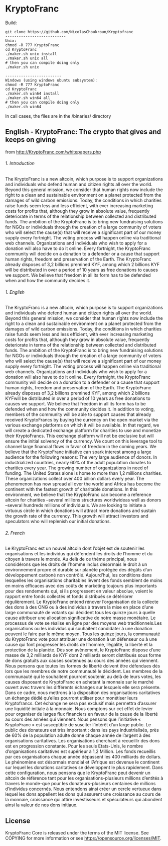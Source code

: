 # KryptoFranc

Build:
```
git clone https://github.com/NicolasChoukroun/Kryptofranc
---------------------------
Unix: 
chmod -R 777 KryptoFranc
cd KryptoFranc
./maker.sh unix install
./maker.sh unix all
# then you can compile doing only
./maker.sh unix

-------------------------
Windows (using windows ubuntu subsystem):
chmod -R 777 KryptoFranc
cd KryptoFranc
./maker.sh win64 install
./maker.sh win64 all
# then you can compile doing only
./maker.sh win64

```
In call cases, the files are in the /binaries/ directory

## English - KryptoFranc: The crypto that gives and keeps on giving

from http://KryptoFranc.com/whitepapers.php

###### 1. Introduction
The KryptoFranc is a new altcoin, which purpose is to support
organizations and individuals who defend human and citizen rights all
over the world.
Beyond this general mission, we consider that human rights now include
the right to a clean and sustainable environment on a planet protected
from the damages of wild carbon emissions.
Today, the conditions in which charities raise funds seem less and less
efficient, with ever increasing marketing costs for profits that, although
they grow in absolute value, frequently deteriorate in terms of the
relationship between collected and distributed funds.
The ambition of the KryptoFranc is to bring new fundraising solutions for
NGOs or individuals through the creation of a large community of voters
who will select the cause(s) that will receive a significant part of our
money supply every fortnight.
The voting process will happen online via traditional web channels.
Organizations and individuals who wish to apply for a donation will also
have to do it online.
Every fortnight, the KryptoFranc community will decide on a donation to
a defender or a cause that support human rights, freedom and
preservation of the Earth.
The KryptoFranc already disposes of 3,2 billions premined KYF, among
which 2 billions KYF will be distributed in over a period of 10 years as free
donations to causes we support.
We believe that freedom in all its form has to be defended when and how
the community decides it. 


###### 1. English
The KryptoFranc is a new altcoin, which purpose is to support organizations and individuals who defend human and citizen rights all over the world. Beyond this general mission, we consider that human rights now include the right to a clean and sustainable environment on a planet protected from the damages of wild carbon emissions.
Today, the conditions in which charities raise funds seem less and less efficient, with ever increasing marketing costs for profits that, although they grow in absolute value, frequently deteriorate in terms of the relationship between collected and distributed funds.
The ambition of the KryptoFranc is to bring new fundraising solutions for NGOs or individuals through the creation of a large community of voters who will select the cause(s) that will receive a significant part of our money supply every fortnight.
The voting process will happen online via traditional web channels. Organizations and individuals who wish to apply for a donation will also have to do it online. Every fortnight, the KryptoFranc community will decide on a donation to a defender or a cause that support human rights, freedom and preservation of the Earth.
The KryptoFranc already disposes of 3,2 billions premined KYF, among which 2 billions KYFwill be distributed in over a period of 10 years as free donations to causes we support.
We believe that freedom in all its form has to be defended when and how the community decides it. In addition to voting, members of the community will be able to support causes that already received KryptoFrancs by buying the currency on the open market via the various exchange platforms on which it will be available.
In that regard, we will create a dedicated exchange platform for charities to use and monetize their KryptoFrancs. This exchange platform will not be exclusive but will ensure the initial solvency of the currency.
We count on this leverage tool to channel large financial flows in favor of freedom in the coming years.
We believe that the KryptoFranc initiative can spark interest among a large audience for the following reasons: The very large audience of donors. In industrialized countries, nearly 60% of the adult population donates to charities every year.
The growing number of organizations in need of funding. The United States alone is home to more than 1,2 millions charities. These organizations collect over 400 billion dollars every year. The phenomenon has now spread all over the world and Africa has become the continent with the fastest growth of charitable donations. In this environment, we believe that the KryptoFranc can become a reference altcoin for charities –several millions structures worldwideas well as donors –several hundreds millions of individuals. We are looking to initiate a virtuous circle in which donations will attract more donations and sustain the growth rate of the currency. This growth will attract investors and speculators who will replenish our initial donations. 

###### 2. French
Le KryptoFranc est un nouvel altcoin dont l’objet est de soutenir les organisations et les individus qui défendent les droits de l’homme et du citoyen à travers le monde. Au delà de ce thème principal, nous considérons que les droits de l’homme inclus désormais le droit à un environnement propre et durable sur planète protégée des dégâts d’un développement carboné non contrôlé. Aujourd’hui, les conditions dans lesquelles les organisations charitables lèvent des fonds semblent de moins en moins efficaces avec des coûts de marketing toujours plus importants pour des rendements qui, si ils progressent en valeur absolue, voient le rapport entre fonds collectés et fonds distribués se détériorer régulièrement. Le KryptoFranc entend rénover l’organisation de la collecte des dons à des ONG ou à des individus à travers la mise en place d’une large communauté de votants qui décident tous les quinze jours à quelle cause attribuer une allocation significative de notre masse monétaire. Le processus de vote se réalise en ligne par des moyens web traditionnels.Les organisations ou les individus qui souhaitent candidater à une donation peuvent le faire par le même moyen. Tous les quinze jours, la communauté du KryptoFranc vote pour attribuer une donation à un défenseur ou à une cause qui font progresser les droits de l’homme, l’égalité, la liberté et la protection de la planète. Dès son avènement, le KryptoFranc dispose d’une masse de 3,2 milliards de KYF dont 2 milliards seront distribués sous forme de dons gratuits aux causes soutenues au cours des années qui viennent. Nous pensons que toutes les formes de liberté doivent être défendues dès lors que les membres de notre communauté le décident. Les membres de la communauté qui le souhaitent pourront soutenir, au delà de leurs votes, les causes disposant de KryptoFranc en achetant la monnaie sur le marché ouvert avec travers les différents échanges sur lesquels elle sera présente.
Dans ce cadre, nous mettrons à la disposition des organisations caritatives un échange dédié qu’elles pourront utiliser pour monétiser
leurs Kryptofrancs. Cet échange ne sera pas exclusif mais permettra d’assurer une liquidité initiale à la monnaie. Nous comptons sur cet effet de levier pour organiser de larges flux financiers en faveur de la cause de la liberté au cours des années qui viennent.
Nous pensons que l’initiative « KryptoFranc » est susceptible de susciter l’intérêt d’un large public. Le public des donateurs est très important : dans les pays industrialisés, près de 60% de la population adulte donne chaque année de l’argent à des organisations caritatives.
Les organisations cherchant à recueillir des dons est en progression constante. Pour les seuls Etats-Unis, le nombre d’organisations caritatives est supérieur à 1,2 Million. Les fonds recueillis par ces organisations chaque année dépassent les 400 milliards de dollars. Le phénomène est désormais mondial et l’Afrique est devenue le continent sur lequel les donations caritatives se développent le plus rapidement. Dans cette configuration, nous pensons que le KryptoFranc peut devenir un altcoin de référence tant pour les organisations-plusieurs millions d’entités à travers le monde-que pour les donateurs-plusieurs centaines de millions d’individus concernés. Nous entendons ainsi créer un cercle vertueux dans lequel les dons appellent les dons qui assurent une croissance au cours de la monnaie,
croissance qui attire investisseurs et spéculateurs qui abondent ainsi la valeur de nos dons initiaux.

## License
KryptoFranc Core is released under the terms of the MIT license. See COPYING for more information or see https://opensource.org/licenses/MIT.
